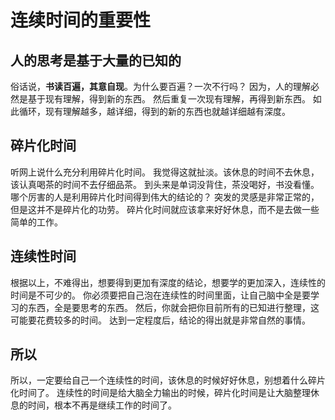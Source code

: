 # 连续时间的重要性

## 人的思考是基于大量的已知的

俗话说，**书读百遍，其意自现**。为什么要百遍？一次不行吗？
因为，人的理解必然是基于现有理解，得到新的东西。
然后重复一次现有理解，再得到新东西。
如此循环，现有理解越多，越详细，得到的新的东西也就越详细越有深度。

## 碎片化时间

听网上说什么充分利用碎片化时间。
我觉得这就扯淡。该休息的时间不去休息，该认真喝茶的时间不去仔细品茶。
到头来是单词没背住，茶没喝好，书没看懂。
哪个厉害的人是利用碎片化时间得到伟大的结论的？
突发的灵感是非常正常的，但是这并不是碎片化的功劳。
碎片化时间就应该拿来好好休息，而不是去做一些简单的工作。

## 连续性时间

根据以上，不难得出，想要得到更加有深度的结论，想要学的更加深入，连续性的时间是不可少的。
你必须要把自己泡在连续性的时间里面，让自己脑中全是要学习的东西，全是要思考的东西。
然后，你就会把你目前所有的已知进行整理，这可能要花费较多的时间。
达到一定程度后，结论的得出就是非常自然的事情。

## 所以

所以，一定要给自己一个连续性的时间，该休息的时候好好休息，别想着什么碎片化时间了。
连续性的时间是给大脑全力输出的时候，碎片化时间是让大脑整理休息的时间，根本不再是继续工作的时间了。